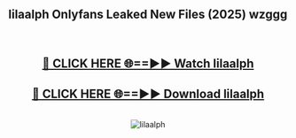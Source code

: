 <h2>lilaalph Onlyfans Leaked New Files (2025) wzggg</h2>
<br>
<div align="center">
<h2><a href="https://mediafiles.top/lilaalph&ref=git" rel="nofollow">🔴 CLICK HERE 🌐==►► Watch lilaalph</a></h2>
<h2><a href="https://mediafiles.top/lilaalph&ref=git" rel="nofollow">🔴 CLICK HERE 🌐==►► Download lilaalph</a></h2>
<br>
<a href="https://mediafiles.top/lilaalph&ref=git" rel="nofollow" data-target="animated-image.originalLink"><img src="https://i.ibb.co.com/xMMVF88/686577567.gif" alt="lilaalph" style="max-width: 100%; display: inline-block;" data-target="animated-image.originalImage"></a>
</div>
<br>
<br>